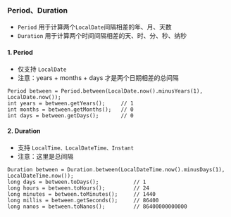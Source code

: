 ###  Period、Duration
* `Period` 用于计算两个`LocalDate`间隔相差的年、月、天数
* `Duration` 用于计算两个时间间隔相差的天、时、分、秒、纳秒


#### 1. Period  
* 仅支持 `LocalDate`
* 注意：years + months + days 才是两个日期相差的总间隔

```
Period between = Period.between(LocalDate.now().minusYears(1), LocalDate.now());
int years = between.getYears();     // 1
int months = between.getMonths();   // 0
int days = between.getDays();       // 0
```

#### 2. Duration
* 支持 `LocalTime、LocalDateTime、Instant`
* 注意：这里是总间隔

```
Duration between = Duration.between(LocalDateTime.now().minusDays(1), LocalDateTime.now());
long days = between.toDays();           // 1
long hours = between.toHours();         // 24
long minutes = between.toMinutes();     // 1440
long millis = between.getSeconds();     // 86400
long nanos = between.toNanos();         // 86400000000000
```
